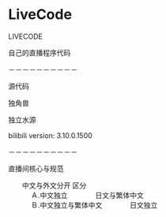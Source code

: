 # LiveCode
LIVECODE


自己的直播程序代码

－－－－－－－－－－

源代码

独角兽

独立水源

bilibili version: 3.10.0.1500

－－－－－－－－－－

直播间核心与规范　</br>

　　中文与外文分开 区分 </br>
　　　
    Ａ.中文独立　　　　日文与繁体中文　　　　　</br>　　　
    Ｂ.中文独立与繁体中文　　　　日文独立     </br>
     
     
     
     
     
